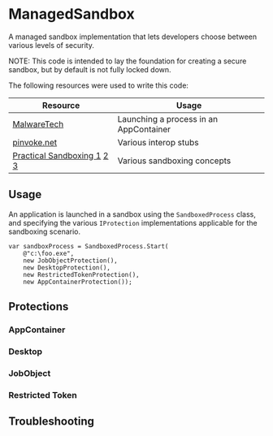 # ManagedSandbox
A managed sandbox implementation that lets developers choose between various levels of security.

NOTE: This code is intended to lay the foundation for creating a secure sandbox, but by default is not fully locked down.

The following resources were used to write this code:

|Resource|Usage|
|-|-|
|[MalwareTech](https://github.com/MalwareTech/AppContainerSandbox)|Launching a process in an AppContainer|
|[pinvoke.net](https://pinvoke.net/)|Various interop stubs|
|[Practical Sandboxing 1](http://blogs.msdn.com/b/david_leblanc/archive/2007/07/27/practical-windows-sandboxing-part-1.aspx) [2](http://blogs.msdn.com/b/david_leblanc/archive/2007/07/30/practical-windows-sandboxing-part-2.aspx) [3](http://blogs.msdn.com/b/david_leblanc/archive/2007/07/31/practical-windows-sandboxing-part-3.aspx)|Various sandboxing concepts|

## Usage
An application is launched in a sandbox using the `SandboxedProcess` class, and specifying the various `IProtection` implementations applicable for the sandboxing scenario.

```
var sandboxProcess = SandboxedProcess.Start(
    @"c:\foo.exe",
    new JobObjectProtection(),
    new DesktopProtection(),
    new RestrictedTokenProtection(),
    new AppContainerProtection());
```

## Protections
### AppContainer
### Desktop
### JobObject
### Restricted Token

## Troubleshooting

